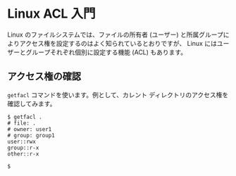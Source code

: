 # Linux ACL 入門

Linux のファイルシステムでは、ファイルの所有者 (ユーザー) と所属グループによりアクセス権を設定するのはよく知られているとおりですが、 Linux にはユーザーとグループそれぞれ個別に設定する機能 (ACL) もあります。

## アクセス権の確認

`getfacl` コマンドを使います。例として、カレント ディレクトリのアクセス権を確認してみます。

```
$ getfacl .
# file: .
# owner: user1
# group: group1
user::rwx
group::r-x
other::r-x

$
```
